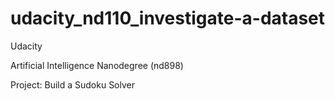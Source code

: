 # udacity_nd110_investigate-a-dataset

Udacity

Artificial Intelligence Nanodegree (nd898)

Project: Build a Sudoku Solver

